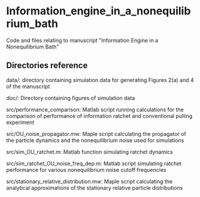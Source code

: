# Information_engine_in_a_nonequilibrium_bath
 Code and files relating to manuscript "Information Engine in a Nonequilibrium Bath"
 
 ## Directories reference

data/: directory containing simulation data for generating Figures 2(a) and 4 of the manuscript

doc/: Directory containing figures of simulation data

src/performance_comparison: Matlab script running calculations for the comparison of performance of information ratchet and conventional pulling experiment

src/OU_noise_propagator.mw: Maple script calculating the propagator of the particle dynamics and the nonequilibrium noise used for simulations

src/sim_OU_ratchet.m: Matlab function simulating ratchet dynamics

src/sim_ratchet_OU_noise_freq_dep.m: Matlab script simulating ratchet performance for various nonequilibrium noise cutoff frequencies

src/stationary_relative_distribution.mw: Maple script calculating the analytical approximations of the stationary relative particle distributions
